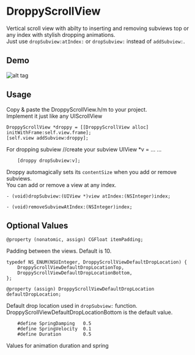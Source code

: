 DroppyScrollView
================

Vertical scroll view with abilty to inserting and removing subviews top or any index with stylish dropping animations.<br>
Just use `dropSubview:atIndex:` or `dropSubview:` instead of `addSubview:`.

Demo
----

![alt tag](https://raw.githubusercontent.com/cemolcay/DroppyScrollView/master/demo.gif)

Usage
-----

Copy & paste the DroppyScrollView.h/m to your project. <br>
Implement it just like any UIScrollView

    DroppyScrollView *droppy = [[DroppyScrollView alloc] initWithFrame:self.view.frame];
    [self.view addSubview:droppy];


For dropping subview
        //create your subview
        UIView *v = ...
        ...
        
        [droppy dropSubview:v];


Droppy automagically sets its `contentSize` when you add or remove subviews.
<br>
You can add or remove a view at any index.

    - (void)dropSubview:(UIView *)view atIndex:(NSInteger)index;
    
    - (void)removeSubviewAtIndex:(NSInteger)index;

Optional Values
---------------

    @property (nonatomic, assign) CGFloat itemPadding;
  
  Padding between the views.
  Default is 10.


    typedef NS_ENUM(NSUInteger, DroppyScrollViewDefaultDropLocation) {
        DroppyScrollViewDefaultDropLocationTop,
        DroppyScrollViewDefaultDropLocationBottom,
    };
    
    @property (assign) DroppyScrollViewDefaultDropLocation defaultDropLocation;
  
  Default drop location used in `dropSubview:` function.
  DroppyScrollViewDefaultDropLocationBottom is the default value.
  
  
        #define SpringDamping   0.5
        #define SpringVelocity  0.1
        #define Duration        0.5

  Values for animation duration and spring  




